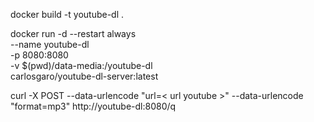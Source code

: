 docker build -t youtube-dl .

docker run -d --restart always \
              --name youtube-dl \
              -p 8080:8080 \
              -v $(pwd)/data-media:/youtube-dl \
              carlosgaro/youtube-dl-server:latest

curl -X POST --data-urlencode "url=< url youtube >" --data-urlencode "format=mp3" http://youtube-dl:8080/q
